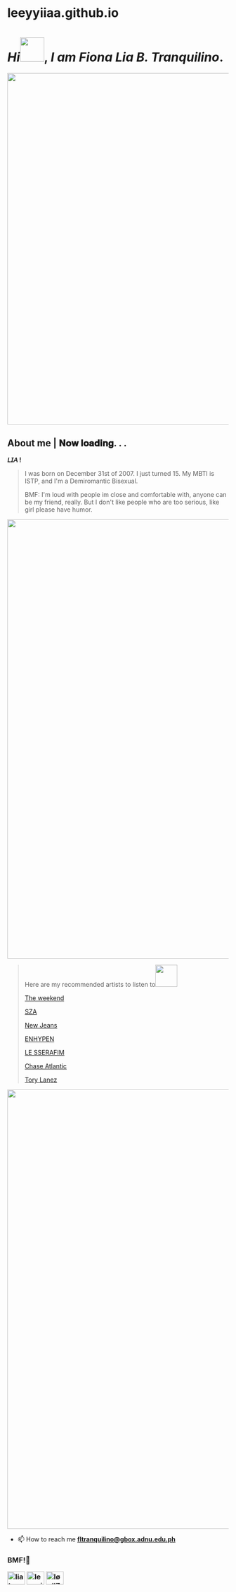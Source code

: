 # leeyyiiaa.github.io
# *Hi*<img src= "https://media.tenor.com/6TMlidDP5rsAAAAj/kuromi-sanrio.gif" width= "55px" height= "55px">, *I am* *Fiona Lia B. Tranquilino*.

<img src= "https://media.tenor.com/OczjDy0QFKkAAAAd/sanrio.gif" width= "800">

## About me | 𝐍𝐨𝐰 𝐥𝐨𝐚𝐝𝐢𝐧𝐠. . .

 **𝘓𝘐𝘈 !**

> I was born on December 31st of 2007. I just turned 15. My MBTI is ISTP, and I'm a Demiromantic Bisexual. 
>
> BMF: I'm loud with people im close and comfortable with, anyone can be my friend, really. But I don't like people who are too serious, like girl please have humor.





<img src= "https://media.discordapp.net/attachments/932235016795193404/1060817631822749716/Untitled889_20230106122536.png?width=1440&height=90" width= "1000">





> Here are my recommended artists to listen to<img src= "https://media.tenor.com/EA4wWWb88TIAAAAi/love-in-love.gif" width= "50px" height= "50px">
>
> [The weekend](#TheWeekend)
>
> [SZA](#SZA)
>
> [New Jeans](#NewJeans)
>
> [ENHYPEN](#Enhypen)
>
> [LE SSERAFIM](#LeSserafim)
>
> [Chase Atlantic](#ChaseAtlantic)
>
> [Tory Lanez](#ToryLanez)
<img src= "https://media.discordapp.net/attachments/932235016795193404/1057901199023669299/Untitled4_20221224220010.png?width=1440&height=58" width= "1000">



- 📫 How to reach me **fltranquilino@gbox.adnu.edu.ph**

<h3 align="left">BMF!🤍<p align="left">

  <a href="https://fb.com/lia tranquilino" target="blank"><img align="center" src="https://raw.githubusercontent.com/rahuldkjain/github-profile-readme-generator/master/src/images/icons/Social/facebook.svg" alt="lia tranquilino" height="30" width="40" /></a>
<a href="https://instagram.com/leeyyiiaa_" target="blank"><img align="center" src="https://raw.githubusercontent.com/rahuldkjain/github-profile-readme-generator/master/src/images/icons/Social/instagram.svg" alt="leeyyiiaa_" height="30" width="40" /></a>
<a href="https://discord.gg/løv#7777" target="blank"><img align="center" src="https://raw.githubusercontent.com/rahuldkjain/github-profile-readme-generator/master/src/images/icons/Social/discord.svg" alt="løv#7777" height="30" width="40" /></a>  
  </p>

